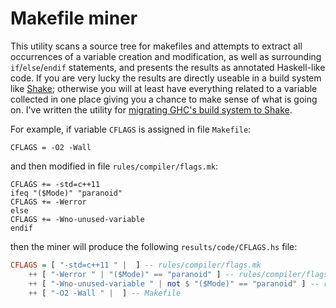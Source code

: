 Makefile miner
==============

This utility scans a source tree for makefiles and attempts to extract all occurrences of a variable creation and modification, as well as surrounding `if`/`else`/`endif` statements, and presents the results as annotated Haskell-like code. If you are very lucky the results are directly useable in a build system like [Shake](https://github.com/ndmitchell/shake/blob/master/README.md); otherwise you will at least have everything related to a variable collected in one place giving you a chance to make sense of what is going on. I've written the utility for [migrating GHC's build system to Shake](https://github.com/snowleopard/shaking-up-ghc).

For example, if variable `CFLAGS` is assigned in file `Makefile`:
```
CFLAGS = -O2 -Wall
```
and then modified in file `rules/compiler/flags.mk`:
```
CFLAGS += -std=c++11
ifeq "($Mode)" "paranoid"
CFLAGS += -Werror
else
CFLAGS += -Wno-unused-variable
endif
```
then the miner will produce the following `results/code/CFLAGS.hs` file:
```Haskell
CFLAGS = [ "-std=c++11 " |  ] -- rules/compiler/flags.mk
    ++ [ "-Werror " | "($Mode)" == "paranoid" ] -- rules/compiler/flags.mk
    ++ [ "-Wno-unused-variable " | not $ "($Mode)" == "paranoid" ] -- rules/compiler/flags.mk
    ++ [ "-O2 -Wall " |  ] -- Makefile
```

